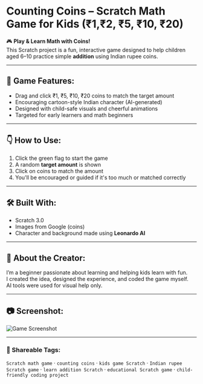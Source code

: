 # Counting Coins – Scratch Math Game for Kids (₹1,₹2, ₹5, ₹10, ₹20)

🎮 **Play & Learn Math with Coins!**  
This Scratch project is a fun, interactive game designed to help children aged 6–10 practice simple **addition** using Indian rupee coins.

---

## 🔢 Game Features:
- Drag and click ₹1, ₹5, ₹10, ₹20 coins to match the target amount
- Encouraging cartoon-style Indian character (AI-generated)
- Designed with child-safe visuals and cheerful animations
- Targeted for early learners and math beginners

---

## 👇 How to Use:
1. Click the green flag to start the game
2. A random **target amount** is shown
3. Click on coins to match the amount
4. You'll be encouraged or guided if it's too much or matched correctly

---

## 🛠️ Built With:
- Scratch 3.0
- Images from Google (coins)
- Character and background made using **Leonardo AI**

---

## 🤖 About the Creator:
I’m a beginner passionate about learning and helping kids learn with fun.  
I created the idea, designed the experience, and coded the game myself.  
AI tools were used for visual help only.

---

## 📷 Screenshot:
![Game Screenshot]()

---

### 🔗 Shareable Tags:
`Scratch math game` · `counting coins` · `kids game Scratch` · `Indian rupee Scratch game` · `learn addition Scratch` · `educational Scratch game` · `child-friendly coding project`

